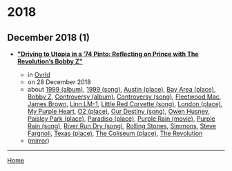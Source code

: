 # 2018

## December 2018 (1)

 - [**"Driving to Utopia in a ’74 Pinto: Reflecting on Prince with The Revolution’s Bobby Z"**](https://ovrld.com/interviews/bobby-z-prince-revolution/)

    - in [Ovrld](https://ovrld.com/)
    - on 28 December 2018
    - about [1999 (album)](../../topics/album/1999/index.md), [1999 (song)](../../topics/song/1999/index.md), [Austin (place)](../../topics/place/austin/index.md), [Bay Area (place)](../../topics/place/bay-area/index.md), [Bobby Z](../../topics/bobby-z/index.md), [Controversy (album)](../../topics/album/controversy/index.md), [Controversy (song)](../../topics/song/controversy/index.md), [Fleetwood Mac](../../topics/fleetwood-mac/index.md), [James Brown](../../topics/james-brown/index.md), [Linn LM-1](../../topics/linn-lm-1/index.md), [Little Red Corvette (song)](../../topics/song/little-red-corvette/index.md), [London (place)](../../topics/place/london/index.md), [My Purple Heart](../../topics/my-purple-heart/index.md), [O2 (place)](../../topics/place/o2/index.md), [Our Destiny (song)](../../topics/song/our-destiny/index.md), [Owen Husney](../../topics/owen-husney/index.md), [Paisley Park (place)](../../topics/place/paisley-park/index.md), [Paradiso (place)](../../topics/place/paradiso/index.md), [Purple Rain (movie)](../../topics/movie/purple-rain/index.md), [Purple Rain (song)](../../topics/song/purple-rain/index.md), [River Run Dry (song)](../../topics/song/river-run-dry/index.md), [Rolling Stones](../../topics/rolling-stones/index.md), [Simmons](../../topics/simmons/index.md), [Steve Fargnoli](../../topics/steve-fargnoli/index.md), [Texas (place)](../../topics/place/texas/index.md), [The Coliseum (place)](../../topics/place/the-coliseum/index.md), [The Revolution](../../topics/the-revolution/index.md)
    - ([mirror](https://web.archive.org/web/*/https://ovrld.com/interviews/bobby-z-prince-revolution/))

----

[Home](../index.md)

